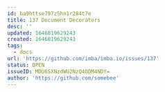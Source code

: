 ```yaml
---
id: ba9httse797z5hn1r284t7e
title: 137 Document Decorators
desc: ''
updated: 1646819629243
created: 1646819629243
tags:
  - docs
url: 'https://github.com/imba/imba.io/issues/137'
status: OPEN
issueID: MDU6SXNzdWU2NzQ4ODM4NDY=
author: 'https://github.com/somebee'
---
```


<!--!https://gitspeak.com/-/nip4mjLc3dad3-->
